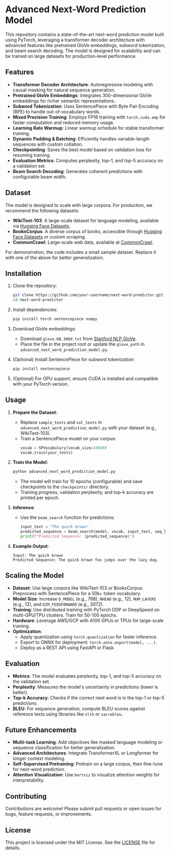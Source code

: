 # Advanced Next-Word Prediction Model

This repository contains a state-of-the-art next-word prediction model built using PyTorch, leveraging a transformer decoder architecture with advanced features like pretrained GloVe embeddings, subword tokenization, and beam search decoding. The model is designed for scalability and can be trained on large datasets for production-level performance.

## Features

- **Transformer Decoder Architecture**: Autoregressive modeling with causal masking for natural sequence generation.
- **Pretrained GloVe Embeddings**: Integrates 300-dimensional GloVe embeddings for richer semantic representations.
- **Subword Tokenization**: Uses SentencePiece with Byte Pair Encoding (BPE) to handle out-of-vocabulary words.
- **Mixed Precision Training**: Employs FP16 training with `torch.cuda.amp` for faster computation and reduced memory usage.
- **Learning Rate Warmup**: Linear warmup schedule for stable transformer training.
- **Dynamic Padding & Batching**: Efficiently handles variable-length sequences with custom collation.
- **Checkpointing**: Saves the best model based on validation loss for resuming training.
- **Evaluation Metrics**: Computes perplexity, top-1, and top-5 accuracy on a validation set.
- **Beam Search Decoding**: Generates coherent predictions with configurable beam width.

## Dataset

The model is designed to scale with large corpora. For production, we recommend the following datasets:

- **WikiText-103**: A large-scale dataset for language modeling, available via [Hugging Face Datasets](https://huggingface.co/datasets/wikitext).
- **BooksCorpus**: A diverse corpus of books, accessible through [Hugging Face Datasets](https://huggingface.co/datasets/bookcorpus) or custom scraping.
- **CommonCrawl**: Large-scale web data, available at [CommonCrawl](https://commoncrawl.org/).

For demonstration, the code includes a small sample dataset. Replace it with one of the above for better generalization.

## Installation

1. Clone the repository:
   ```bash
   git clone https://github.com/your-username/next-word-predictor.git
   cd next-word-predictor
   ```

2. Install dependencies:
   ```bash
   pip install torch sentencepiece numpy
   ```

3. Download GloVe embeddings:
   - Download `glove.6B.300d.txt` from [Stanford NLP GloVe](https://nlp.stanford.edu/projects/glove/).
   - Place the file in the project root or update the `glove_path` in `advanced_next_word_prediction_model.py`.

4. (Optional) Install SentencePiece for subword tokenization:
   ```bash
   pip install sentencepiece
   ```

5. (Optional) For GPU support, ensure CUDA is installed and compatible with your PyTorch version.

## Usage

1. **Prepare the Dataset**:
   - Replace `sample_texts` and `val_texts` in `advanced_next_word_prediction_model.py` with your dataset (e.g., WikiText-103).
   - Train a SentencePiece model on your corpus:
     ```python
     vocab = SPVocabulary(vocab_size=10000)
     vocab.train(your_texts)
     ```

2. **Train the Model**:
   ```bash
   python advanced_next_word_prediction_model.py
   ```
   - The model will train for 10 epochs (configurable) and save checkpoints to the `checkpoints/` directory.
   - Training progress, validation perplexity, and top-k accuracy are printed per epoch.

3. **Inference**:
   - Use the `beam_search` function for predictions:
     ```python
     input_text = "The quick brown"
     predicted_sequence = beam_search(model, vocab, input_text, seq_length=20, device=device)
     print(f"Predicted Sequence: {predicted_sequence}")
     ```

4. **Example Output**:
   ```
   Input: The quick brown
   Predicted Sequence: The quick brown fox jumps over the lazy dog.
   ```

## Scaling the Model

- **Dataset**: Use large corpora like WikiText-103 or BooksCorpus. Preprocess with SentencePiece for a 50k+ token vocabulary.
- **Model Size**: Increase `D_MODEL` (e.g., 768), `NHEAD` (e.g., 12), `NUM_LAYERS` (e.g., 12), and `DIM_FEEDFORWARD` (e.g., 3072).
- **Training**: Use distributed training with PyTorch DDP or DeepSpeed on multi-GPU/TPU clusters. Train for 50-100 epochs.
- **Hardware**: Leverage AWS/GCP with A100 GPUs or TPUs for large-scale training.
- **Optimization**:
  - Apply quantization using `torch.quantization` for faster inference.
  - Export to ONNX for deployment: `torch.onnx.export(model, ...)`.
  - Deploy as a REST API using FastAPI or Flask.

## Evaluation

- **Metrics**: The model evaluates perplexity, top-1, and top-5 accuracy on the validation set.
- **Perplexity**: Measures the model's uncertainty in predictions (lower is better).
- **Top-k Accuracy**: Checks if the correct next word is in the top-1 or top-5 predictions.
- **BLEU**: For sequence generation, compute BLEU scores against reference texts using libraries like `nltk` or `sacrebleu`.

## Future Enhancements

- **Multi-task Learning**: Add objectives like masked language modeling or sequence classification for better generalization.
- **Advanced Architectures**: Integrate TransformerXL or Longformer for longer context modeling.
- **Self-Supervised Pretraining**: Pretrain on a large corpus, then fine-tune for next-word prediction.
- **Attention Visualization**: Use `bertviz` to visualize attention weights for interpretability.

## Contributing

Contributions are welcome! Please submit pull requests or open issues for bugs, feature requests, or improvements.

## License

This project is licensed under the MIT License. See the [LICENSE](LICENSE) file for details.